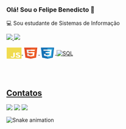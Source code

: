 ### Olá! Sou o Felipe Benedicto 👋



 💻 Sou estudante de Sistemas de Informação


<a href="https://github.com/Feeamaral">
  <img height="160em" src="https://github-readme-stats.vercel.app/api?username=Feeamaral&show_icons=true&theme=merko&include_all_commits=true&count_private=true"/>
  <img height="160em" src="https://github-readme-stats.vercel.app/api/top-langs/?username=Feeamaral&layout=compact&langs_count=7&theme=merko"/>
</div>
<div style="display: inline_block"><br>
  <img align="center" alt="Js" height="30" width="40" src="https://raw.githubusercontent.com/devicons/devicon/master/icons/javascript/javascript-plain.svg">
  <img align="center" alt="HTML" height="30" width="40" src="https://raw.githubusercontent.com/devicons/devicon/master/icons/html5/html5-original.svg">
  <img align="center" alt="CSS" height="30" width="40" src="https://raw.githubusercontent.com/devicons/devicon/master/icons/css3/css3-original.svg">
   <img align="center" alt="SQL" height="40" width="40" src="https://encrypted-tbn0.gstatic.com/images?q=tbn:ANd9GcSdK0HV6utjWxrTUUd6MYBGM8ARutO-ngH5UQ&usqp=CAU">

  
</div>

<br><br>
<h2>
    Contatos
 </h2>
<div> 
  <a href = "mailto:felippebene262@gmail.com"><img src="https://img.shields.io/badge/-Gmail-%23333?style=for-the-badge&logo=gmail&logoColor=white" target="_blank"></a>
 <a href = "mailto:felipe.benedicto@sptech.school"><img src="https://img.shields.io/badge/Microsoft_Outlook-0078D4?style=for-the-badge&logo=microsoft-outlook&logoColor=white"></a>
  <a href="https://www.linkedin.com/in/felipe-benedicto-34238019a" target="_blank"><img src="https://img.shields.io/badge/-LinkedIn-%230077B5?style=for-the-badge&logo=linkedin&logoColor=white" target="_blank"></a>
 
   ![Snake animation](https://github.com/Feeamaral/Feeamaral/blob/output/github-contribution-grid-snake.svg)

   
</div>


 
 
